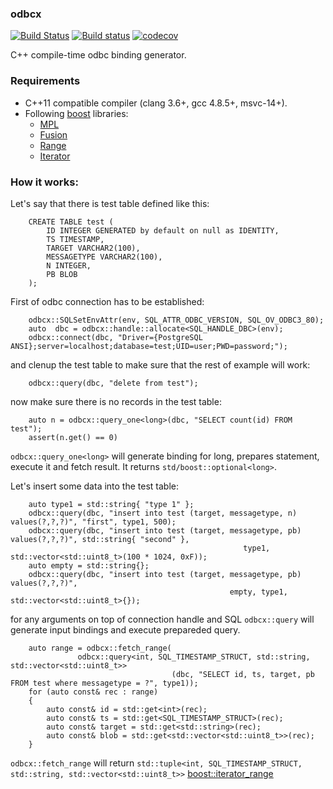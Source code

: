 ### odbcx

[![Build Status](https://travis-ci.com/serge-klim/odbcx.svg?branch=master)](https://travis-ci.com/serge-klim/odbcx)
[![Build status](https://ci.appveyor.com/api/projects/status/w9rhekv0oacw33kj?svg=true)](https://ci.appveyor.com/project/serge-klim/odbcx)
[![codecov](https://codecov.io/gh/serge-klim/odbcx/branch/master/graph/badge.svg)](https://codecov.io/gh/serge-klim/odbcx)

C++ compile-time odbc binding generator.

### Requirements

* C++11 compatible compiler (clang 3.6+, gcc 4.8.5+, msvc-14+).
* Following [boost](http://www.boost.org) libraries:
    - [MPL](http://www.boost.org/doc/libs/1_67_0/libs/mpl/doc/index.html)
	- [Fusion](http://www.boost.org/doc/libs/1_67_0/libs/fusion/doc/html/)
	- [Range](https://www.boost.org/doc/libs/1_67_0/libs/range/doc/html/index.html)
	- [Iterator](https://www.boost.org/doc/libs/1_66_0/libs/iterator/doc/index.html)
 

### How it works:


Let's say that there is test table defined like this:

```
	CREATE TABLE test (
		ID INTEGER GENERATED by default on null as IDENTITY,
		TS TIMESTAMP,
		TARGET VARCHAR2(100),
		MESSAGETYPE VARCHAR2(100),
		N INTEGER,
		PB BLOB
	);
```

First of odbc connection has to be established: 
```
	odbcx::SQLSetEnvAttr(env, SQL_ATTR_ODBC_VERSION, SQL_OV_ODBC3_80);
	auto  dbc = odbcx::handle::allocate<SQL_HANDLE_DBC>(env);
	odbcx::connect(dbc, "Driver={PostgreSQL ANSI};server=localhost;database=test;UID=user;PWD=password;");
```

and clenup the test table to make sure that the rest of example will work:
```
    odbcx::query(dbc, "delete from test");
```

now make sure there is no records in the test table:
```
    auto n = odbcx::query_one<long>(dbc, "SELECT count(id) FROM test");
	assert(n.get() == 0)
```
`odbcx::query_one<long>` will generate binding for long, prepares statement, execute it and fetch result. It returns `std/boost::optional<long>`. 

Let's insert some data into the test table:
```
	auto type1 = std::string{ "type 1" };
	odbcx::query(dbc, "insert into test (target, messagetype, n) values(?,?,?)", "first", type1, 500);
	odbcx::query(dbc, "insert into test (target, messagetype, pb) values(?,?,?)", std::string{ "second" },
													type1, std::vector<std::uint8_t>(100 * 1024, 0xF));
	auto empty = std::string{};
	odbcx::query(dbc, "insert into test (target, messagetype, pb) values(?,?,?)",
												 empty, type1, std::vector<std::uint8_t>{});
```
for any arguments on top of connection handle and SQL `odbcx::query` will generate input bindings and execute prepareded query.

```
	auto range = odbcx::fetch_range(
			   odbcx::query<int, SQL_TIMESTAMP_STRUCT, std::string, std::vector<std::uint8_t>>
									(dbc, "SELECT id, ts, target, pb FROM test where messagetype = ?", type1));
	for (auto const& rec : range)
	{
		auto const& id = std::get<int>(rec);
		auto const& ts = std::get<SQL_TIMESTAMP_STRUCT>(rec);
		auto const& target = std::get<std::string>(rec);
		auto const& blob = std::get<std::vector<std::uint8_t>>(rec);
	}
```
`odbcx::fetch_range` will return `std::tuple<int, SQL_TIMESTAMP_STRUCT, std::string, std::vector<std::uint8_t>>` [boost::iterator_range](https://www.boost.org/doc/libs/1_67_0/libs/range/doc/html/range/reference/utilities/iterator_range.html)



